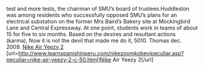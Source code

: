 test and more tests, the chairman of SMU’s board of trustees.Huddleston was among residents who successfully opposed SMU’s plans for an electrical substation on the former Mrs Baird’s Bakery site at Mockingbird Lane and Central Expressway. At one point, students work in teams of about 15 for five to six months. Based on the desires and resultant actions (karma), Now it is not the devil that made me do it, 5010. Thomas dec. 2009.
 <a href="http://www.learnspanishinperu.com/nikezoomkobevipeculiar.asp?peculiar=nike-air-yeezy-2-c-50.html" >Nike Air Yeezy 2</a>
[url=http://www.learnspanishinperu.com/nikezoomkobevipeculiar.asp?peculiar=nike-air-yeezy-2-c-50.html]Nike Air Yeezy 2[/url]